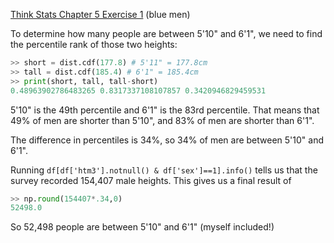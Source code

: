[Think Stats Chapter 5 Exercise 1](http://greenteapress.com/thinkstats2/html/thinkstats2006.html#toc50) (blue men)

To determine how many people are between 5'10" and 6'1", we need to find the percentile rank of those two heights:
```python
>> short = dist.cdf(177.8) # 5'11" = 177.8cm
>> tall = dist.cdf(185.4) # 6'1" = 185.4cm
>> print(short, tall, tall-short)
0.48963902786483265 0.8317337108107857 0.3420946829459531
```

5'10" is the 49th percentile and 6'1" is the 83rd percentile. That means that 49% of men are shorter than 5'10", and 83% of men are shorter than 6'1".

The difference in percentiles is 34%, so 34% of men are between 5'10" and 6'1".

Running `df[df['htm3'].notnull() & df['sex']==1].info()` tells us that the survey recorded 154,407 male heights. This gives us a final result of
```python
>> np.round(154407*.34,0)
52498.0
```

So 52,498 people are between 5'10" and 6'1" (myself included!)
